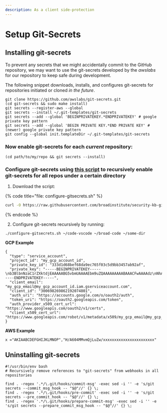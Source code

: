 ```yaml
---
description: As a client side-protection
---
```


# Setup Git-Secrets

## Installing git-secrets

To prevent any secrets that we might accidentally commit to the GitHub repository, we may want to use the git-secrets developed by the _awslabs_ for our repository to keep safe during development.

The following snippet downloads, installs, and configures git-secrets for repositories initiated or cloned _in the future_.

```text
git clone https://github.com/awslabs/git-secrets.git
(cd git-secrets && sudo make install)
git secrets --register-aws --global
git secrets --install ~/.git-templates/git-secrets
git secrets --add --global 'BEGINPRIVATEKEY.*ENDPRIVATEKEY' # google private key pattern
git secrets --add --global 'BEGIN PRIVATE KEY.*END PRIVATE KEY' # (newer) google private key pattern
git config --global init.templateDir ~/.git-templates/git-secrets
```

### Now enable git-secrets for each _current_ repository:

```text
(cd path/to/my/repo && git secrets --install)
```

### Configure git-secrets using [this script](https://github.com/broadinstitute/security-kb-gitbook/blob/master/security-kb-gitbook/scripts/configure-gitsecrets.sh) to recursively enable git-secrets for all repos under a certain directory

1. Download the script:

{% code title="file:  configure-gitsecrets.sh" %}
```bash
curl -O https://raw.githubusercontent.com/broadinstitute/security-kb-gitbook/master/security-kb-gitbook/scripts/configure-gitsecrets.sh
```
{% endcode %}

   2. Configure git-secrets recursively by running:

```text
./configure-gitsecrets.sh ~/code-vscode ~/broad-code ~/some-dir
```

**GCP Example**

```text
{
  "type": "service_account",
  "project_id": "my_gcp_account_id",
  "private_key_id": "333d1d68bef68da9ec765f03c5d9bb3457ab92af",
  "private_key": "-----BEGINPRIVATEKEY-----\nb3BlbnNzaC1rZXktdjEAAAAABG5vbmUAAAAEbm9uZQAAAAAAAAABAAACFwAAAAdz\nNhAAAAAwEAAQAAAgEAtKqj5MX24mM+TaqUdK2h8tMDzOal/ScR9x4P7fHo77urCM\nhMAi07122VBmD9JB5BOX3Wo6xhaB3t9aKnTSShP736NXS8n7bQpq8deyn7UwCuwl\nOVBYSyb6NpwdsIVJ7/nPFz9jKPpPepMd5StJmr8V5rJTP9xFLFewcudyDNk32gv6\njWalhBVloppiKAExq+utChjkR3w4UvAlzmWOlhH/Gyqk1Dc4aKwm9yZAF+kJPtzQ\nCQyJogDbiGtmFwZVp/Bo+FM8qV3hEk7VKqXL91zhQaZ1YldNY31IoGdolj7tUg1I\nOMWGaZYzdiUGYHX6+ZyN//ndoCMNM2SBfHSp1pFi01H7SmyXsiDLSOQFjp9TBDeP\nMwPqUNKJ9+zevXLE2Qk4LxGW/M/Nbiu/OocdkPY8me7DzkgCiUYeoNNon7533THY\nGeH7XgZ70mJUTeakAEeEUa/0Jicp1lW7FFUutRYCRnzXFo2zpm3G2f3RXCwozeuw\n753YbRbU5F+PK7ZVDlXH2sUr4A1yIXCdnf6ubcsvp9h+slUv+Uae/sPrir1RI2Js\nBzcsoZ5FHp6FrmqyueRUbh/0nwLCOe+eZP4aJ9mNDG8nAtTDH2MhO8BrUWtwD9pJ\ncAAAdwShe7oEoXu6AAAAAHc3NoLXJzYQAAAgEAtKqj5MX24mM+TaqUdK2h8tMDzO\n9x4P7fHo77urCMBDh3uPhMAi07122VBmD9JB5BOX3Wo6xhaB3t9aKnTSShP736NX\npq8deyn7UwCuwl+4w5GNOVBYSyb6NpwdsIVJ7/nPFz9jKPpPepMd5StJmr8V5rJT\newcudyDNk32gv6/T7gaajWalhBVloppiKAExq+utChjkR3w4UvAlzmWOlhH/Gyqk\nwm9yZAF+kJPtzQjxVGFlCQyJogDbiGtmFwZVp/Bo+FM8qV3hEk7VKqXL91zhQaZ1\n3G2f3RXCwozeuwNaYh5c753YbRbU5F+PK7ZVDlXH2sUr4A1yIXCdnf6ubcsvp9h+\nae/sPrir1RI2Jsci97e0BzcsoZ5FHp6FrmqyueRUbh/0nwLCOe+eZP4aJ9mNDG8n\nMhO8BrUWtwD9pJDWmGZxcAAAADAQABAAACABXyOJB8v73GYnYax4fY47hUi7yjM/\ncabs4OfmOyOH/2wAxXFRyalA9aP2UT+QwfJLswHxeow/ha0mIpTPtg/Ll6gV9m+9\nJAGnGuF9Tr1L1WzkTGxu5xrR9EkX879SoaWmCdMAHzKGHYt9PX9uH7XNioKInPY/\nDVfpQy+sbg9681qRsMqGcoq18q+q40uKwZbpvQ5h8bEBVPI2O9Fzort2GjAZoQYq\nu5CMYex8G8HxWSdv4U8VF873HbPXoAIiAduxp36q1c6ZGdMYgmp402sL/Ez2RIIa\ndsGFdP85IpDNxe0EbtZqoCZJWZzHJjWXJfVabNrwrBmLpzc10VaiI4JBVj8zwOp7\nptZrhhAjLTt5kkWs00gHLLxOsC6Ni3Ni4BuvPFE8rs0svt1BONEmV1zeFHJWNKxE\nljZWFjY291bnQuY29tAQIDBAU=\n-----ENDPRIVATEKEY-----",
  "client_email": "my_gcp_email@my_gcp_account_id.iam.gserviceaccount.com",
  "client_id": "300698269862192074801",
  "auth_uri": "https://accounts.google.com/o/oauth2/auth",
  "token_uri": "https://oauth2.googleapis.com/token",
  "auth_provider_x509_cert_url": "https://www.googleapis.com/oauth2/v1/certs",
  "client_x509_cert_url": "https://www.googleapis.com/robot/v1/metadata/x509/my_gcp_email@my_gcp_account_id.iam.gserviceaccount.com"
}
```

**AWS Example**

```text
x ="AKIAABCDEFGHIJKLMNOP","H/A604MMvmQjLuZw/xxxxxxxxxxxxxxxxxxxxxxx"
```

## Uninstalling git-secrets

```text
#!/usr/bin/env bash
# Recursively remove references to "git-secrets" from webhooks in all repositories

find . -regex '.*/\.git/hooks/commit-msg' -exec sed -i '' -e 's/git secrets --commit_msg_hook -- "$@"//' {} \;
find . -regex '.*/\.git/hooks/pre-commit' -exec sed -i '' -e 's/git secrets --pre_commit_hook -- "$@"//' {} \;
find . -regex '.*/\.git/hooks/prepare-commit-msg' -exec sed -i '' -e 's/git secrets --prepare_commit_msg_hook -- "$@"//' {} \;
```

